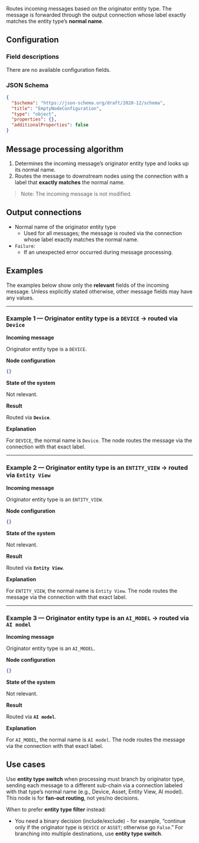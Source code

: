 Routes incoming messages based on the originator entity type. The message is forwarded through the output connection whose label exactly matches the entity type’s **normal name**.

## Configuration

### Field descriptions

There are no available configuration fields.

### JSON Schema

```json
{
  "$schema": "https://json-schema.org/draft/2020-12/schema",
  "title": "EmptyNodeConfiguration",
  "type": "object",
  "properties": {},
  "additionalProperties": false
}
```

## Message processing algorithm

1. Determines the incoming message’s originator entity type and looks up its normal name.
2. Routes the message to downstream nodes using the connection with a label that **exactly matches** the normal name.

> Note: The incoming message is not modified.

## Output connections

* Normal name of the originator entity type
    * Used for all messages; the message is routed via the connection whose label exactly matches the normal name.
* `Failure`:
    * If an unexpected error occurred during message processing.

## Examples

The examples below show only the **relevant** fields of the incoming message. Unless explicitly stated otherwise, other message fields may have any values.

---

### Example 1 — Originator entity type is a `DEVICE` → routed via **`Device`**

**Incoming message**

Originator entity type is a `DEVICE`.

**Node configuration**

```json
{}
```

**State of the system**

Not relevant.

**Result**

Routed via **`Device`**.

**Explanation**

For `DEVICE`, the normal name is `Device`. The node routes the message via the connection with that exact label.

---

### Example 2 — Originator entity type is an `ENTITY_VIEW` → routed via **`Entity View`**

**Incoming message**

Originator entity type is an `ENTITY_VIEW`.

**Node configuration**

```json
{}
```

**State of the system**

Not relevant.

**Result**

Routed via **`Entity View`**.

**Explanation**

For `ENTITY_VIEW`, the normal name is `Entity View`. The node routes the message via the connection with that exact label.

---

### Example 3 — Originator entity type is an `AI_MODEL` → routed via **`AI model`**

**Incoming message**

Originator entity type is an `AI_MODEL`.

**Node configuration**

```json
{}
```

**State of the system**

Not relevant.

**Result**

Routed via **`AI model`**.

**Explanation**

For `AI_MODEL`, the normal name is `AI model`. The node routes the message via the connection with that exact label.

## Use cases

Use **entity type switch** when processing must branch by originator type, sending each message to a different sub-chain via a connection labeled with that type’s
normal name (e.g., Device, Asset, Entity View, AI model). This node is for **fan-out routing**, not yes/no decisions.

When to prefer **entity type filter** instead:

- You need a binary decision (include/exclude) - for example, “continue only if the originator type is `DEVICE` or `ASSET`; otherwise go `False`.” For
  branching into multiple destinations, use **entity type switch**.
